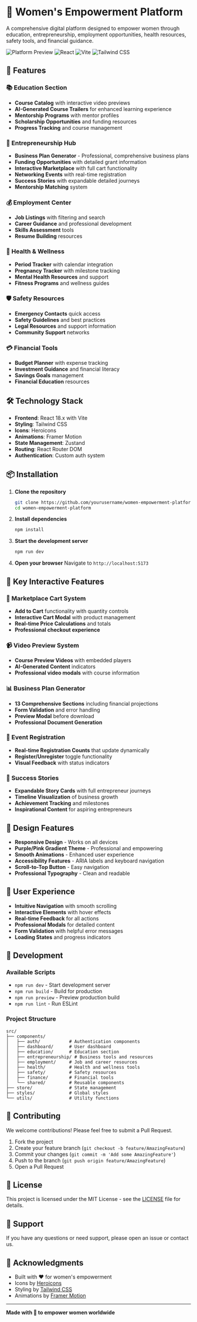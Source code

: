 # 🌟 Women's Empowerment Platform

A comprehensive digital platform designed to empower women through education, entrepreneurship, employment opportunities, health resources, safety tools, and financial guidance.

![Platform Preview](https://img.shields.io/badge/Status-Active-brightgreen)
![React](https://img.shields.io/badge/React-18.x-blue)
![Vite](https://img.shields.io/badge/Vite-5.x-purple)
![Tailwind CSS](https://img.shields.io/badge/Tailwind%20CSS-3.x-cyan)

## 🚀 Features

### 📚 Education Section
- **Course Catalog** with interactive video previews
- **AI-Generated Course Trailers** for enhanced learning experience
- **Mentorship Programs** with mentor profiles
- **Scholarship Opportunities** and funding resources
- **Progress Tracking** and course management

### 💼 Entrepreneurship Hub
- **Business Plan Generator** - Professional, comprehensive business plans
- **Funding Opportunities** with detailed grant information
- **Interactive Marketplace** with full cart functionality
- **Networking Events** with real-time registration
- **Success Stories** with expandable detailed journeys
- **Mentorship Matching** system

### 💰 Employment Center
- **Job Listings** with filtering and search
- **Career Guidance** and professional development
- **Skills Assessment** tools
- **Resume Building** resources

### 🏥 Health & Wellness
- **Period Tracker** with calendar integration
- **Pregnancy Tracker** with milestone tracking
- **Mental Health Resources** and support
- **Fitness Programs** and wellness guides

### 🛡️ Safety Resources
- **Emergency Contacts** quick access
- **Safety Guidelines** and best practices
- **Legal Resources** and support information
- **Community Support** networks

### 💳 Financial Tools
- **Budget Planner** with expense tracking
- **Investment Guidance** and financial literacy
- **Savings Goals** management
- **Financial Education** resources

## 🛠️ Technology Stack

- **Frontend**: React 18.x with Vite
- **Styling**: Tailwind CSS
- **Icons**: Heroicons
- **Animations**: Framer Motion
- **State Management**: Zustand
- **Routing**: React Router DOM
- **Authentication**: Custom auth system

## 📦 Installation

1. **Clone the repository**
   ```bash
   git clone https://github.com/yourusername/women-empowerment-platform.git
   cd women-empowerment-platform
   ```

2. **Install dependencies**
   ```bash
   npm install
   ```

3. **Start the development server**
   ```bash
   npm run dev
   ```

4. **Open your browser**
   Navigate to `http://localhost:5173`

## 🎯 Key Interactive Features

### 🛒 Marketplace Cart System
- **Add to Cart** functionality with quantity controls
- **Interactive Cart Modal** with product management
- **Real-time Price Calculations** and totals
- **Professional checkout experience**

### 📹 Video Preview System
- **Course Preview Videos** with embedded players
- **AI-Generated Content** indicators
- **Professional video modals** with course information

### 📊 Business Plan Generator
- **13 Comprehensive Sections** including financial projections
- **Form Validation** and error handling
- **Preview Modal** before download
- **Professional Document Generation**

### 🎪 Event Registration
- **Real-time Registration Counts** that update dynamically
- **Register/Unregister** toggle functionality
- **Visual Feedback** with status indicators

### 📖 Success Stories
- **Expandable Story Cards** with full entrepreneur journeys
- **Timeline Visualization** of business growth
- **Achievement Tracking** and milestones
- **Inspirational Content** for aspiring entrepreneurs

## 🎨 Design Features

- **Responsive Design** - Works on all devices
- **Purple/Pink Gradient Theme** - Professional and empowering
- **Smooth Animations** - Enhanced user experience
- **Accessibility Features** - ARIA labels and keyboard navigation
- **Scroll-to-Top Button** - Easy navigation
- **Professional Typography** - Clean and readable

## 📱 User Experience

- **Intuitive Navigation** with smooth scrolling
- **Interactive Elements** with hover effects
- **Real-time Feedback** for all actions
- **Professional Modals** for detailed content
- **Form Validation** with helpful error messages
- **Loading States** and progress indicators

## 🔧 Development

### Available Scripts

- `npm run dev` - Start development server
- `npm run build` - Build for production
- `npm run preview` - Preview production build
- `npm run lint` - Run ESLint

### Project Structure

```
src/
├── components/
│   ├── auth/           # Authentication components
│   ├── dashboard/      # User dashboard
│   ├── education/      # Education section
│   ├── entrepreneurship/ # Business tools and resources
│   ├── employment/     # Job and career resources
│   ├── health/         # Health and wellness tools
│   ├── safety/         # Safety resources
│   ├── finance/        # Financial tools
│   └── shared/         # Reusable components
├── store/              # State management
├── styles/             # Global styles
└── utils/              # Utility functions
```

## 🌟 Contributing

We welcome contributions! Please feel free to submit a Pull Request.

1. Fork the project
2. Create your feature branch (`git checkout -b feature/AmazingFeature`)
3. Commit your changes (`git commit -m 'Add some AmazingFeature'`)
4. Push to the branch (`git push origin feature/AmazingFeature`)
5. Open a Pull Request

## 📄 License

This project is licensed under the MIT License - see the [LICENSE](LICENSE) file for details.

## 🤝 Support

If you have any questions or need support, please open an issue or contact us.

## 🙏 Acknowledgments

- Built with ❤️ for women's empowerment
- Icons by [Heroicons](https://heroicons.com/)
- Styling by [Tailwind CSS](https://tailwindcss.com/)
- Animations by [Framer Motion](https://www.framer.com/motion/)

---

**Made with 💜 to empower women worldwide**
